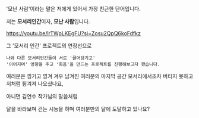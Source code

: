 '모난 사람'이라는 말은 저에게 있어서 가장 친근한 단어입니다.

저는 **모서리인간**이자, **모난 사람**입니다.


https://youtu.be/lrTWpLKEgFU?si=Zosu2QpQ6koFdfkz

그 '모서리 인간' 프로젝트의 연장선으로


    나와 다른 모서리인간들이 서로 '끌어당기고'
    '이어지며' 영향을 주고 '화음'을 만드는 프로젝트를 진행해보고자 했습니다.


여러분은 낑기고 낑겨 겨우 남겨진 여러분의 마지막 공간 모서리에서조차 
버티지 못하고 저처럼 튕겨져 나오셨나요,

아니면 김연수 작가님의 말씀처럼

달을 바라보며 걷는 시늉을 하며 여러분만의 달에 도달하고 있나요?